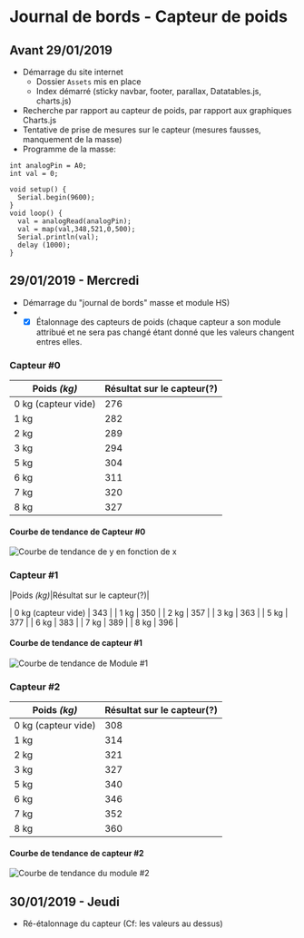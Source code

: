 
# Journal de bords - Capteur de poids 

## Avant 29/01/2019
- Démarrage du site internet
    - Dossier `Assets` mis en place
    - Index démarré (sticky navbar, footer, parallax, Datatables.js, charts.js)
- Recherche par rapport au capteur de poids, par rapport aux graphiques Charts.js
- Tentative de prise de mesures sur le capteur (mesures fausses, manquement de la masse)
- Programme de la masse: 
```arduino
int analogPin = A0;
int val = 0;

void setup() {
  Serial.begin(9600);
}
void loop() {
  val = analogRead(analogPin);
  val = map(val,348,521,0,500);
  Serial.println(val);
  delay (1000);
}
```

## 29/01/2019 - Mercredi
- Démarrage du "journal de bords" masse et module HS)
-  - [x] Étalonnage des capteurs de poids (chaque capteur a son module attribué et ne sera pas changé étant donné que les valeurs changent entres elles. 
### Capteur #0
|Poids *(kg)*|Résultat sur le capteur(?)|
|--|--|
| 0 kg (capteur vide) | 276 |
| 1 kg | 282 |
| 2 kg | 289 |
| 3 kg | 294 |
| 5 kg | 304 |
| 6 kg | 311|
| 7 kg | 320 |
| 8 kg | 327 |

#### Courbe de tendance de Capteur #0
![Courbe de tendance de y en fonction de x](https://i.imgur.com/ykvpD7x.png)

### Capteur #1
|Poids *(kg)*|Résultat sur le capteur(?)|

| 0 kg (capteur vide) | 343 |
| 1 kg | 350 |
| 2 kg | 357 |
| 3 kg | 363 |
| 5 kg | 377 |
| 6 kg | 383 |
| 7 kg | 389 |
| 8 kg | 396 |

#### Courbe de tendance de capteur #1
![Courbe de tendance de Module #1](https://i.imgur.com/U3jx82K.png)

### Capteur #2
|Poids *(kg)*|Résultat sur le capteur(?)|
|--|--|
| 0 kg (capteur vide) | 308 |
| 1 kg | 314 |
| 2 kg | 321 |
| 3 kg | 327 |
| 5 kg | 340 |
| 6 kg | 346|
| 7 kg | 352 |
| 8 kg | 360 |

#### Courbe de tendance de capteur #2
![Courbe de tendance du module #2](https://i.imgur.com/PWdDhDC.png)

## 30/01/2019 - Jeudi
- Ré-étalonnage du capteur (Cf: les valeurs au dessus)
<!--stackedit_data:
eyJoaXN0b3J5IjpbNDU3OTc3NjcwLDc3NzE1MTM5LC02NzgyMz
k4MzQsNzMxNzEzMzc5LDc0OTkwMDkwMiwxODEyNDgyNjI4LDgy
MjM0NTU3NiwxNzMwMzM3MzQ2XX0=
-->